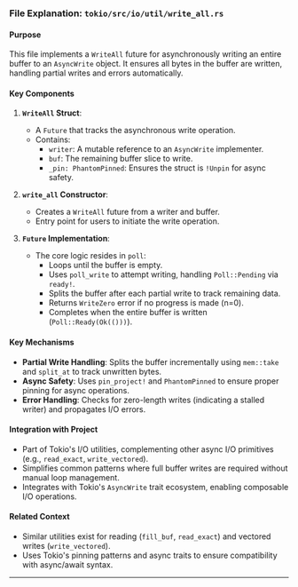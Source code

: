 ### File Explanation: `tokio/src/io/util/write_all.rs`

#### Purpose
This file implements a `WriteAll` future for asynchronously writing an entire buffer to an `AsyncWrite` object. It ensures all bytes in the buffer are written, handling partial writes and errors automatically.

#### Key Components
1. **`WriteAll` Struct**:
   - A `Future` that tracks the asynchronous write operation.
   - Contains:
     - `writer`: A mutable reference to an `AsyncWrite` implementer.
     - `buf`: The remaining buffer slice to write.
     - `_pin: PhantomPinned`: Ensures the struct is `!Unpin` for async safety.

2. **`write_all` Constructor**:
   - Creates a `WriteAll` future from a writer and buffer.
   - Entry point for users to initiate the write operation.

3. **`Future` Implementation**:
   - The core logic resides in `poll`:
     - Loops until the buffer is empty.
     - Uses `poll_write` to attempt writing, handling `Poll::Pending` via `ready!`.
     - Splits the buffer after each partial write to track remaining data.
     - Returns `WriteZero` error if no progress is made (n=0).
     - Completes when the entire buffer is written (`Poll::Ready(Ok(()))`).

#### Key Mechanisms
- **Partial Write Handling**: Splits the buffer incrementally using `mem::take` and `split_at` to track unwritten bytes.
- **Async Safety**: Uses `pin_project!` and `PhantomPinned` to ensure proper pinning for async operations.
- **Error Handling**: Checks for zero-length writes (indicating a stalled writer) and propagates I/O errors.

#### Integration with Project
- Part of Tokio's I/O utilities, complementing other async I/O primitives (e.g., `read_exact`, `write_vectored`).
- Simplifies common patterns where full buffer writes are required without manual loop management.
- Integrates with Tokio's `AsyncWrite` trait ecosystem, enabling composable I/O operations.

#### Related Context
- Similar utilities exist for reading (`fill_buf`, `read_exact`) and vectored writes (`write_vectored`).
- Uses Tokio's pinning patterns and async traits to ensure compatibility with async/await syntax.

---
